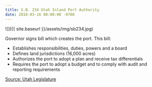 ```yaml
---
title: S.B. 234 Utah Inland Port Authority 
date: 2018-03-16 00:00:00 -0700
---
```


![]({{ site.baseurl }}/assets/img/sb234.jpg)

Governor signs bill which creates the port. This bill:
- Establishes responsibilities, duties, powers and a board
- Defines land jurisdictions (16,000 acres)
- Authorizes the port to adopt a plan and receive tax differentials
- Requires the port to adopt a budget and to comply with audit and reporting requirements 

[Source: Utah Legislature](https://le.utah.gov/~2018/bills/static/SB0234.html )